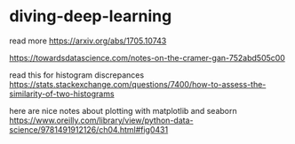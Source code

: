 # diving-deep-learning

read more 
https://arxiv.org/abs/1705.10743

https://towardsdatascience.com/notes-on-the-cramer-gan-752abd505c00


read this for histogram discrepances
https://stats.stackexchange.com/questions/7400/how-to-assess-the-similarity-of-two-histograms

here are nice notes about plotting with matplotlib and seaborn
https://www.oreilly.com/library/view/python-data-science/9781491912126/ch04.html#fig0431
